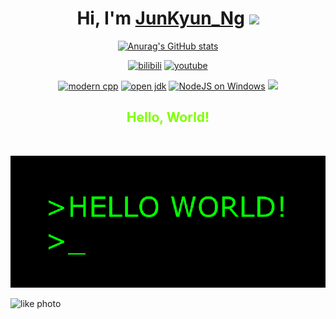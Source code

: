 <div id="title" align=center>
  <h1>Hi, I'm <a href="https://hemant.codes">JunKyun_Ng</a> <img src="https://media.giphy.com/media/hvRJCLFzcasrR4ia7z/giphy.gif" width="25px"> </h1>


[![Anurag's GitHub stats](https://github-readme-stats.vercel.app/api?username=HelloWarden666&show_icons=true&theme=tokyonight)](https://b23.tv/iEJTnPp)

[![bilibili](https://img.shields.io/badge/BiliBili-Hello_Warden-blue)](https://space.bilibili.com/399899688?spm_id_from=333.1007.0.0)
[![youtube](https://img.shields.io/badge/YouTube-Hello_Warden-red)](https://www.youtube.com/@WardenHello)

[![modern cpp](https://img.shields.io/badge/code-Modern%20C++-yellow)](https://learn.microsoft.com/zh-cn/cpp/cpp/welcome-back-to-cpp-modern-cpp) 
[![open jdk](https://img.shields.io/badge/Open-JDK-green)](https://learn.microsoft.com/zh-cn/java/openjdk/download)
[![NodeJS on Windows](https://img.shields.io/badge/Get-NodeJS-violet)](https://learn.microsoft.com/en-us/windows/dev-environment/javascript/nodejs-overview)
![](https://img.shields.io/badge/I_liek-Anime_Comics_Games-white)

  <h2>
    <font color="chartreuse">Hello, World!</font>
  </h2>

<br />

<p align="center">
   <img src="gif/hello_world.gif" />
</p>
   
</div>

![like photo](image/like.jpg)

